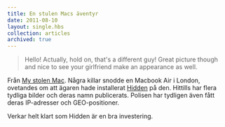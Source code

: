 ```yaml
---
title: En stulen Macs äventyr
date: 2011-08-10
layout: single.hbs
collection: articles
archived: true
---
```

> Hello! Actually, hold on, that's a different guy! Great picture though
> and nice to see your girlfriend make an appearance as well.

Från [My stolen Mac](http://mystolenmac.tumblr.com/). Några killar
snodde en Macbook Air i London, ovetandes om att ägaren hade installerat
[Hidden](http://hiddenapp.com) på den. Hittills har flera tydliga bilder
och deras namn publicerats. Polisen har tydligen även fått deras
IP-adresser och GEO-positioner.

Verkar helt klart som Hidden är en bra investering.